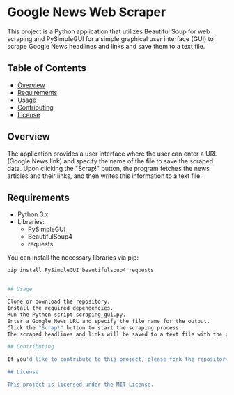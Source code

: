 # Google News Web Scraper

This project is a Python application that utilizes Beautiful Soup for web scraping and PySimpleGUI for a simple graphical user interface (GUI) to scrape Google News headlines and links and save them to a text file.

## Table of Contents

- [Overview](#overview)
- [Requirements](#requirements)
- [Usage](#usage)
- [Contributing](#contributing)
- [License](#license)

## Overview

The application provides a user interface where the user can enter a URL (Google News link) and specify the name of the file to save the scraped data. Upon clicking the "Scrap!" button, the program fetches the news articles and their links, and then writes this information to a text file.

## Requirements

- Python 3.x
- Libraries:
  - PySimpleGUI
  - BeautifulSoup4
  - requests

You can install the necessary libraries via pip:

```bash
pip install PySimpleGUI beautifulsoup4 requests


## Usage

Clone or download the repository.
Install the required dependencies.
Run the Python script scraping_gui.py.
Enter a Google News URL and specify the file name for the output.
Click the "Scrap!" button to start the scraping process.
The scraped headlines and links will be saved to a text file with the provided name.

## Contributing

If you'd like to contribute to this project, please fork the repository and create a pull request with your proposed changes.

## License

This project is licensed under the MIT License.


